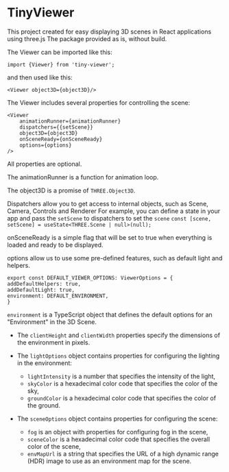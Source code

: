 # TinyViewer

This project created for easy displaying 3D scenes in React applications using three.js
The package provided as is, without build.

The Viewer can be imported like this: 

```
import {Viewer} from 'tiny-viewer';
```

and then used like this:

```
<Viewer object3D={object3D}/>
```
The Viewer includes several properties for controlling the scene:
```
<Viewer
    animationRunner={animationRunner}
    dispatchers={{setScene}}
    object3D={object3D}
    onSceneReady={onSceneReady}
    options={options}
/>
```

All properties are optional.

The animationRunner is a function for animation loop.

The object3D is a promise of `THREE.Object3D`.

Dispatchers allow you to get access to internal objects, such as Scene, Camera, Controls and Renderer
For example, you can define a state in your app and pass the `setScene` to dispatchers to set the `scene` 
```const [scene, setScene] = useState<THREE.Scene | null>(null);```

onSceneReady is a simple flag that will be set to true when everything is loaded and ready to be displayed.

options allow us to use some pre-defined features, such as default light and helpers.

```
export const DEFAULT_VIEWER_OPTIONS: ViewerOptions = {
addDefaultHelpers: true,
addDefaultLight: true,
environment: DEFAULT_ENVIRONMENT,
}
```

`environment` is a TypeScript object that defines the default options for an "Environment" in the 3D Scene.

- The `clientHeight` and `clientWidth` properties specify the dimensions of the environment in pixels.

- The `lightOptions` object contains properties for configuring the lighting in the environment:
  - `lightIntensity` is a number that specifies the intensity of the light,
  - `skyColor` is a hexadecimal color code that specifies the color of the sky,
  - `groundColor` is a hexadecimal color code that specifies the color of the ground.

- The `sceneOptions` object contains properties for configuring the scene:
    - `fog` is an object with properties for configuring fog in the scene,
    - `sceneColor` is a hexadecimal color code that specifies the overall color of the scene,
    - `envMapUrl` is a string that specifies the URL of a high dynamic range (HDR) image to use as an environment map for the scene.
